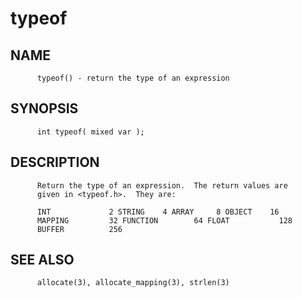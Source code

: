 # typeof
## NAME
          typeof() - return the type of an expression

## SYNOPSIS
          int typeof( mixed var );

## DESCRIPTION
          Return the type of an expression.  The return values are
          given in <typeof.h>.  They are:

          INT             2 STRING    4 ARRAY     8 OBJECT    16
          MAPPING         32 FUNCTION        64 FLOAT           128
          BUFFER          256

## SEE ALSO
          allocate(3), allocate_mapping(3), strlen(3)
